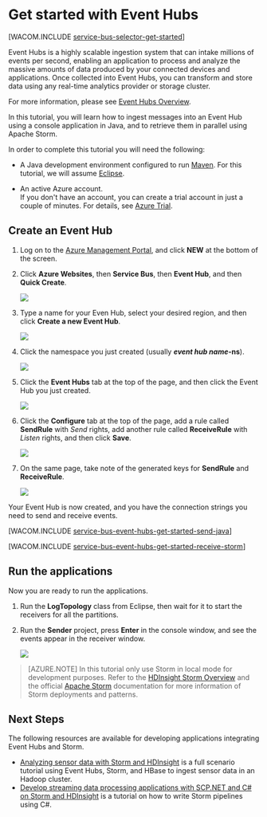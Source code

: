 <properties pageTitle="Get Started with Event Hubs" metaKeywords="Azure Service Bus, Event Hub, getting started Event Hubs" description="Follow this tutorial to get started using Azure Event Hubs sending events with Java and receiving them in an Apache Storm cluster" metaCanonical="" services="" documentationCenter="" title="Get Started with Event Hubs" authors="elioda" solutions="" manager="timlt" editor="" />


# <a name="getting-started"> </a>Get started with Event Hubs

[WACOM.INCLUDE [service-bus-selector-get-started](../includes/service-bus-selector-get-started.md)]

Event Hubs is a highly scalable ingestion system that can intake millions of events per second, enabling an application to process and analyze the massive amounts of data produced by your connected devices and applications. Once collected into Event Hubs, you can transform and store data using any real-time analytics provider or storage cluster.

For more information, please see [Event Hubs Overview].

In this tutorial, you will learn how to ingest messages into an Event Hub using a console application in Java, and to retrieve them in parallel using Apache Storm.

In order to complete this tutorial you will need the following:

+ A Java development environment configured to run [Maven](http://maven.apache.org/). For this tutorial, we will assume [Eclipse](https://www.eclipse.org/).

+ An active Azure account. <br/>If you don't have an account, you can create a trial account in just a couple of minutes. For details, see <a href="http://www.windowsazure.cn/pricing/1rmb-trial/" target="_blank">Azure Trial</a>.

## Create an Event Hub

1. Log on to the [Azure Management Portal], and click **NEW** at the bottom of the screen.

2. Click **Azure Websites**, then **Service Bus**, then **Event Hub**, and then **Quick Create**.

   	![][1]

3. Type a name for your Even Hub, select your desired region, and then click **Create a new Event Hub**.

   	![][2]

4. Click the namespace you just created (usually ***event hub name*-ns**).

   	![][3]

5. Click the **Event Hubs** tab at the top of the page, and then click the Event Hub you just created.

   	![][4]

6. Click the **Configure** tab at the top of the page, add a rule called **SendRule** with *Send* rights, add another rule called **ReceiveRule** with *Listen* rights, and then click **Save**.

   	![][5]

7. On the same page, take note of the generated keys for **SendRule** and **ReceiveRule**.

   	![][6c]

Your Event Hub is now created, and you have the connection strings you need to send and receive events.

[WACOM.INCLUDE [service-bus-event-hubs-get-started-send-java](../includes/service-bus-event-hubs-get-started-send-java.md)]


[WACOM.INCLUDE [service-bus-event-hubs-get-started-receive-storm](../includes/service-bus-event-hubs-get-started-receive-storm.md)]

## Run the applications

Now you are ready to run the applications.

1.	Run the **LogTopology** class from Eclipse, then wait for it to start the receivers for all the partitions.

2.	Run the **Sender** project, press **Enter** in the console window, and see the events appear in the receiver window.

   	![][22]

> [AZURE.NOTE] In this tutorial only use Storm in local mode for development purposes. Refer to the [HDInsight Storm Overview] and the official [Apache Storm] documentation for more information of Storm deployments and patterns.

## Next Steps
The following resources are available for developing applications integrating Event Hubs and Storm.

- [Analyzing sensor data with Storm and HDInsight] is a full scenario tutorial using Event Hubs, Storm, and HBase to ingest sensor data in an Hadoop cluster.
- [Develop streaming data processing applications with SCP.NET and C# on Storm and HDInsight] is a tutorial on how to write Storm pipelines using C#.

<!-- Images. -->
[1]: ./media/service-bus-event-hubs-getstarted/create-event-hub1.png
[2]: ./media/service-bus-event-hubs-getstarted/create-event-hub2.png
[3]: ./media/service-bus-event-hubs-getstarted/create-event-hub3.png
[4]: ./media/service-bus-event-hubs-getstarted/create-event-hub4.png
[5]: ./media/service-bus-event-hubs-getstarted/create-event-hub5.png
[6]: ./media/service-bus-event-hubs-getstarted/create-event-hub6.png
[6c]: ./media/service-bus-event-hubs-getstarted/create-event-hub6c.png

[22]: ./media/service-bus-event-hubs-getstarted/receive-storm2.png

<!-- Links -->
[Azure Management Portal]: https://manage.windowsazure.cn/
[Event Processor Host]: https://www.nuget.org/packages/Microsoft.Azure.ServiceBus.EventProcessorHost
[Event Hubs Overview]: http://msdn.microsoft.com/zh-cn/library/azure/dn836025.aspx

[Apache Storm]: https://storm.incubator.apache.org
[HDInsight Storm Overview]: http://www.windowsazure.cn/documentation/articles/hdinsight-storm-overview/
[Analyzing sensor data with Storm and HDInsight]: http://www.windowsazure.cn/documentation/articles/hdinsight-storm-sensor-data-analysis/
[Develop streaming data processing applications with SCP.NET and C# on Storm and HDInsight]: http://www.windowsazure.cn/documentation/articles/hdinsight-hadoop-storm-scpdotnet-csharp-develop-streaming-data-processing-application/